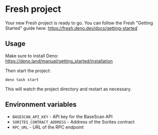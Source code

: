 # Fresh project

Your new Fresh project is ready to go. You can follow the Fresh "Getting
Started" guide here: https://fresh.deno.dev/docs/getting-started

## Usage

Make sure to install Deno: https://deno.land/manual/getting_started/installation

Then start the project:

```
deno task start
```

This will watch the project directory and restart as necessary.

## Environment variables

- `BASESCAN_API_KEY` - API key for the BaseScan API
- `SORITES_CONTRACT_ADDRESS` - Address of the Sorites contract
- `RPC_URL` - URL of the RPC endpoint
